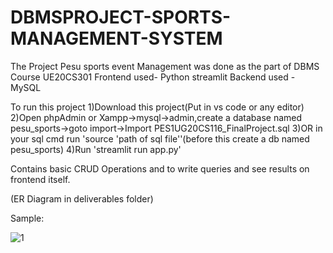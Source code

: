 # DBMSPROJECT-SPORTS-MANAGEMENT-SYSTEM

The Project Pesu sports event Management was done as the part of DBMS Course UE20CS301
Frontend used- Python streamlit
Backend used - MySQL



To run this project 
1)Download this project(Put in vs code or any editor)
2)Open phpAdmin or Xampp->mysql->admin,create a database named pesu_sports->goto import->Import PES1UG20CS116_FinalProject.sql
3)OR in your sql cmd run 'source 'path of sql file''(before this create a db named pesu_sports)
4)Run 'streamlit run app.py'

Contains basic CRUD Operations and to write queries and see results on frontend itself.

(ER Diagram in deliverables folder)

Sample:

![1](https://user-images.githubusercontent.com/77086162/209655986-62bc3f6b-8970-4bc1-92f4-d7ad4e00d539.PNG)
